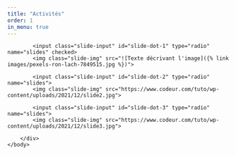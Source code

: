 ```yaml
---
title: "Activités"
order: 1
in_menu: true
---
```

<html>
    <head>
        <title>Custom Slider</title>
    </head>
    <body>
        <div class="slider-container">
            <div class="menu">
                <label for="slide-dot-1"></label>
                <label for="slide-dot-2"></label>
                <label for="slide-dot-3"></label>
            </div>

            <input class="slide-input" id="slide-dot-1" type="radio" name="slides" checked>
            <img class="slide-img" src="![Texte décrivant l'image]({% link images/pexels-ron-lach-7849515.jpg %})">

            <input class="slide-input" id="slide-dot-2" type="radio" name="slides">
            <img class="slide-img" src="https://www.codeur.com/tuto/wp-content/uploads/2021/12/slide2.jpg">

            <input class="slide-input" id="slide-dot-3" type="radio" name="slides">
            <img class="slide-img" src="https://www.codeur.com/tuto/wp-content/uploads/2021/12/slide3.jpg">

        </div>
    </body>
</html> 